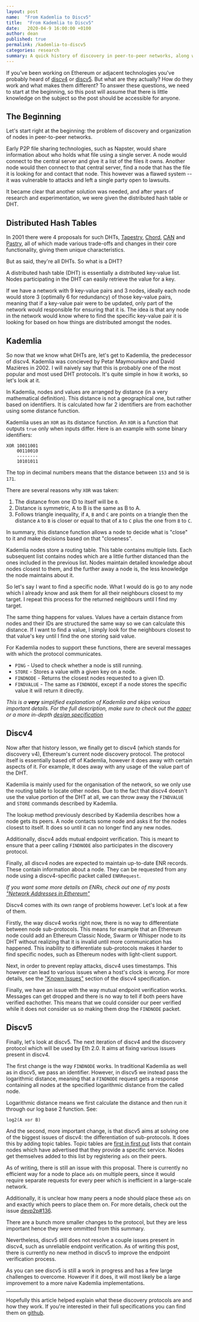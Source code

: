```yaml
---
layout: post
name:  "From Kademlia to Discv5"
title:  "From Kademlia to Discv5"
date:   2020-04-9 16:00:00 +0100
author: dean
published: true
permalink: /kademlia-to-discv5
categories: research
summary: A quick history of discovery in peer-to-peer networks, along with a look into discv4 and discv5, detailing what they are, how they work and where they differ.
---
```


If you've been working on Ethereum or adjacent technologies you've probably heard of [discv4](https://github.com/ethereum/devp2p/blob/master/discv4.md) or [discv5](https://github.com/ethereum/devp2p/blob/master/discv5/discv5.md). But what are they actually? How do they work and what makes them different? To answer these questions, we need to start at the beginning, so this post will assume that there is little knowledge on the subject so the post should be accessible for anyone.

## The Beginning

Let's start right at the beginning: the problem of discovery and organization of nodes in peer-to-peer networks.

Early P2P file sharing technologies, such as Napster, would share information about who holds what file using a single server. A node would connect to the central server and give it a list of the files it owns. Another node would then connect to that central server, find a node that has the file it is looking for and contact that node. This however was a flawed system -- it was vulnerable to attacks and left a single party open to lawsuits.

It became clear that another solution was needed, and after years of research and experimentation, we were given the distributed hash table or DHT.

## Distributed Hash Tables

In 2001 there were 4 proposals for such DHTs, [Tapestry](https://pdos.csail.mit.edu/~strib/docs/tapestry/tapestry_jsac03.pdf), [Chord](https://pdos.csail.mit.edu/papers/chord:sigcomm01/chord_sigcomm.pdf), [CAN](https://people.eecs.berkeley.edu/~sylvia/papers/cans.pdf) and [Pastry](http://rowstron.azurewebsites.net/PAST/pastry.pdf), all of which made various trade-offs and changes in their core functionality, giving them unique characteristics.

But as said, they're all DHTs. So what is a DHT?

A distributed hash table (DHT) is essentially a distributed key-value list. Nodes participating in the DHT can easily retrieve the value for a key.

If we have a network with 9 key-value pairs and 3 nodes, ideally each node would store 3 (optimally 6 for redundancy) of those key-value pairs, meaning that if a key-value pair were to be updated, only part of the network would responsible for ensuring that it is. The idea is that any node in the network would know where to find the specific key-value pair it is looking for based on how things are distributed amongst the nodes.

## Kademlia

So now that we know what DHTs are, let's get to Kademlia, the predecessor of discv4. Kademlia was concieved by Petar Maymounkov and David Mazières in 2002. I will naively say that this is probably one of the most popular and most used DHT protocols. It's quite simple in how it works, so let's look at it.

In Kademlia, nodes and values are arranged by distance (in a very mathematical definition). This distance is not a geographical one, but rather based on identifiers. It is calculated how far 2 identifiers are from eachother using some distance function.

Kademlia uses an `XOR` as its distance function. An `XOR` is a function that outputs `true` only when inputs differ. Here is an example with some binary identifiers:

```
XOR 10011001
    00110010
    --------
    10101011
```

The top in decimal numbers means that the distance between `153` and `50` is `171`.

There are several reasons why `XOR` was taken:
 1. The distance from one ID to itself will be `0`.
 2. Distance is symmetric, A to B is the same as B to A.
 3. Follows triangle inequality, if `A`, `B` and `C` are points on a triangle then the distance `A` to `B` is closer or equal to that of `A` to `C` plus the one from `B` to `C`.

In summary, this distance function allows a node to decide what is "close" to it and make decisions based on that "closeness".

Kademlia nodes store a routing table. This table contains multiple lists. Each subsequent list contains nodes which are a little further distanced than the ones included in the previous list. Nodes maintain detailed knowledge about nodes closest to them, and the further away a node is, the less knowledge the node maintains about it.

So let's say I want to find a specific node. What I would do is go to any node which I already know and ask them for all their neighbours closest to my target. I repeat this process for the returned neighbours until I find my target.

The same thing happens for values. Values have a certain distance from nodes and their IDs are structured the same way so we can calculate this distance. If I want to find a value, I simply look for the neighbours closest to that value's key until I find the one storing said value.

For Kademlia nodes to support these functions, there are several messages with which the protocol communicates.

- `PING` - Used to check whether a node is still running.
- `STORE` - Stores a value with a given key on a node.
- `FINDNODE` - Returns the closest nodes requested to a given ID.
- `FINDVALUE` - The same as `FINDNODE`, except if a node stores the specific value it will return it directly.

*This is a **very** simplified explanation of Kademlia and skips various important details. For the full description, make sure to check out the [paper](https://pdos.csail.mit.edu/~petar/papers/maymounkov-kademlia-lncs.pdf) or a more in-depth [design specification](http://xlattice.sourceforge.net/components/protocol/kademlia/specs.html)*

## Discv4

Now after that history lesson, we finally get to discv4 (which stands for discovery v4), Ethereum's current node discovery protocol. The protocol itself is essentially based off of Kademlia, however it does away with certain aspects of it. For example, it does away with any usage of the value part of the DHT. 

Kademlia is mainly used for the organisation of the network, so we only use the routing table to locate other nodes. Due to the fact that discv4 doesn't use the value portion of the DHT at all, we can throw away the `FINDVALUE` and `STORE` commands described by Kademlia.

The lookup method previously described by Kademlia describes how a node gets its peers. A node contacts some node and asks it for the nodes closest to itself. It does so until it can no longer find any new nodes.

Additionally, discv4 adds mutual endpoint verification. This is meant to ensure that a peer calling `FINDNODE` also participates in the discovery protocol.

Finally, all discv4 nodes are expected to maintain up-to-date ENR records. These contain information about a node. They can be requested from any node using a discv4-specific packet called `ENRRequest`.

*If you want some more details on ENRs, check out one of my posts ["Network Addresses in Ethereum"](https://dean.eigenmann.me/blog/2020/01/21/network-addresses-in-ethereum/)*

Discv4 comes with its own range of problems however. Let's look at a few of them.

Firstly, the way discv4 works right now, there is no way to differentiate between node sub-protocols. This means for example that an Ethereum node could add an Ethereum Classic Node, Swarm or Whisper node to its DHT without realizing that it is invalid until more communication has happened. This inability to differentiate sub-protocols makes it harder to find specific nodes, such as Ethereum nodes with light-client support.

Next, in order to prevent replay attacks, discv4 uses timestamps. This however can lead to various issues when a host's clock is wrong. For more details, see the ["Known Issues"](https://github.com/ethereum/devp2p/blob/master/discv4.md#known-issues-in-the-current-version) section of the discv4 specification.

Finally, we have an issue with the way mutual endpoint verification works. Messages can get dropped and there is no way to tell if both peers have verified eachother. This means that we could consider our peer verified while it does not consider us so making them drop the `FINDNODE` packet.

## Discv5

Finally, let's look at discv5. The next iteration of discv4 and the discovery protocol which will be used by Eth 2.0. It aims at fixing various issues present in discv4.

The first change is the way `FINDNODE` works. In traditional Kademlia as well as in discv5, we pass an identifier. However, in discv5 we instead pass the logarithmic distance, meaning that a `FINDNODE` request gets a response containing all nodes at the specified logarithmic distance from the called node.

Logarithmic distance means we first calculate the distance and then run it through our log base 2 function. See:

```
log2(A xor B)
```

And the second, more important change, is that discv5 aims at solving one of the biggest issues of discv4: the differentiation of sub-protocols. It does this by adding topic tables. Topic tables are [first in first out](https://en.wikipedia.org/wiki/FIFO_(computing_and_electronics)) lists that contain nodes which have advertised that they provide a specific service. Nodes get themselves added to this list by registering `ads` on their peers. 

As of writing, there is still an issue with this proposal. There is currently no efficient way for a node to place `ads` on multiple peers, since it would require separate requests for every peer which is inefficient in a large-scale network.

Additionally, it is unclear how many peers a node should place these `ads` on and exactly which peers to place them on. For more details, check out the issue [devp2p#136](https://github.com/ethereum/devp2p/issues/136).

There are a bunch more smaller changes to the protocol, but they are less important hence they were ommitted from this summary.

Nevertheless, discv5 still does not resolve a couple issues present in discv4, such as unreliable endpoint verification. As of writing this post, there is currently no new method in discv5 to improve the endpoint verification process.

As you can see discv5 is still a work in progress and has a few large challenges to overcome. However if it does, it will most likely be a large improvement to a more naive Kademlia implementations.

---

Hopefully this article helped explain what these discovery protocols are and how they work. If you're interested in their full specifications you can find them on [github](https://github.com/ethereum/devp2p).
